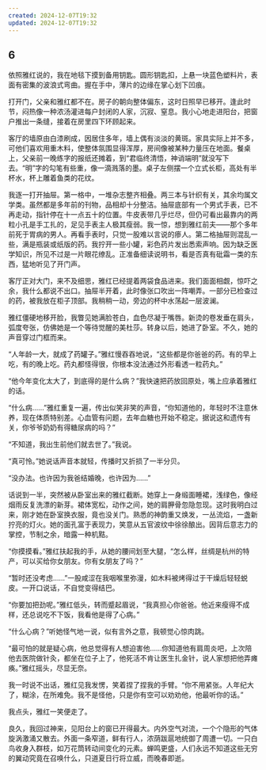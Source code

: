 ```yaml
---
created: 2024-12-07T19:32
updated: 2024-12-07T19:32
---
```

   

## 6

依照雅红说的，我在地毯下摸到备用钥匙。圆形钥匙扣，上悬一块蓝色塑料片，表面有密集的波浪式弯曲。握在手中，薄片的边缘在掌心划下凹痕。

打开门，父亲和雅红都不在。房子的朝向整体偏东，这时日照早已移开。逢此时节，闷热像一种浓汤灌进每户封闭的人家，沉寂、窒息。我小心地走进阳台，把窗户推出一条缝，接着在房里四下环顾起来。

客厅的墙原由白漆刷成，因居住多年，墙上偶有淡淡的黄斑。家具实际上并不多，可他们喜欢用重木料，使整体氛围显得浑厚，房间像被某种力量压在地面。餐桌上，父亲前一晚练字的报纸还摊着，到“君临终清悟，神诮端明”就没写下去。“明”字的勾笔有些重，像一滴溅落的墨。桌子左侧摆一个立式长柜，高处有半杯水，杯上雕着鱼类的花纹。

我逐一打开抽屉。第一格中，一堆杂志整齐相叠。两三本与针织有关，其余均属文学类。虽然都是多年前的刊物，品相却十分整洁。抽屉底部有一个男式手表，已不再走动，指针停在十一点五十的位置。牛皮表带几乎烂尽，但仍可看出最靠内的两粒小孔是手工扎的，足见手表主人极其瘦弱。我一惊，想到雅红前夫——那个多年前死于胃病的男人。再看手表时，只觉一股难以言说的瘆人。第二格抽屉则混乱一些，满是瓶装或纸版的药。我拧开一些小罐，彩色药片发出悉索声响。因为缺乏医学知识，所见不过是一片眼花缭乱。正准备细读说明书，看是否真有砒霜一类的东西，猛地听见了开门声。

客厅正对大门，来不及细思，雅红已经提着两袋食品进来。我们面面相觑，惊吓之余，我什么都说不出口。抽屉半开着，此时像张口吹出一阵嘲弄。一部分已检查过的药，被我放在柜子顶部。我稍稍一动，旁边的杯中水荡起一层波澜。

雅红僵硬地移开脸，我瞥见她满脸苍白，血色尽凝于嘴唇。新烫的卷发垂在肩头，弧度夸张，仿佛她是一个等待觉醒的美杜莎。转身以后，她进了卧室。不久，她的声音穿过门框而来。

“人年龄一大，就成了药罐子。”雅红慢吞吞地说，“这些都是你爸爸的药。有的早上吃，有的晚上吃。药丸都怪得很，你根本没法通过外形看透一粒药丸。”

“他今年变化太大了，到底得的是什么病？”我快速把药放回原处，嘴上应承着雅红的话。

“什么病……”雅红重复一遍，传出似笑非笑的声音，“你知道他的，年轻时不注意休养，现在体质特别差。心血管有问题，去年血糖也开始不稳定。据说这和遗传有关，你爷爷奶奶有得糖尿病的吗？”

“不知道，我出生前他们就去世了。”我说。

“真可怜。”她说话声音本就轻，传播时又折损了一半分贝。

“没办法。也许因为我爸结婚晚，也许因为……”

话说到一半，突然被从卧室出来的雅红截断。她穿上一身缎面睡裙，浅绿色，像经烟雨反复洗漂的新芽。裙体宽松，动作之间，她的肩胛骨忽隐忽现。这时我明白过来，刚才她在卧室换衣服，竟也没关门。熟悉的神韵重又焕发，一丛流焰，一盏新拧亮的灯火。她的面孔富于表现力，笑意从五官波纹中徐徐酿出。因背后意志力的掌控，节制之余，暗露一种机黠。

“你摸摸看。”雅红扶起我的手，从她的腰间划至大腿，“怎么样，丝绸是杭州的特产，可以买给你女朋友。你有女朋友了吗？”

“暂时还没考虑……”一股咸涩在我咽喉里弥漫，如木料被烤得过于干燥后轻轻蜕皮。一开口说话，不自觉变得结巴。

“你要加把劲呢。”雅红低头，转而蹙起眉说，“我真担心你爸爸。他近来瘦得不成样，还总说吃不下饭，我看他是得了心病。”

“什么心病？”听她怪气地一说，似有言外之意，我顿觉心惊肉跳。

“最可怕的就是疑心病，他总觉得有人想迫害他……你知道他有肩周炎吧，上次陪他去医院做针灸，都坐在位子上了，他死活不肯让医生扎金针，说人家想把他弄瘫痪。”雅红摇头，尽显无奈。

我一时说不出话，雅红见我发愣，笑着捏了捏我的手臂。“你不用紧张。人年纪大了，糊涂，在所难免。我不是怪他，只是你有空可以劝劝他，他最听你的话。”

我点头，雅红一笑便走了。

良久，我回过神来，见阳台上的窗已开得最大。内外空气对流，一个个隐形的气体旋涡激涌又散去。外面一条窄道，鲜有行人，浓荫跋扈地统御了周遭一切。一只白鸟收身入群枝，如万花筒转动间变化的元素。蝉鸣更盛，人们永远不知道这些无穷的翼动究竟在召唤什么，只道夏日行将立威，而晚春即逝。